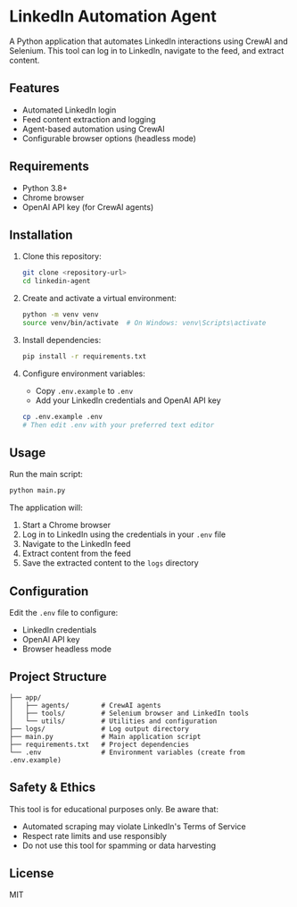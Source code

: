 # LinkedIn Automation Agent

A Python application that automates LinkedIn interactions using CrewAI and Selenium. This tool can log in to LinkedIn, navigate to the feed, and extract content.

## Features

- Automated LinkedIn login
- Feed content extraction and logging
- Agent-based automation using CrewAI
- Configurable browser options (headless mode)

## Requirements

- Python 3.8+
- Chrome browser
- OpenAI API key (for CrewAI agents)

## Installation

1. Clone this repository:
   ```bash
   git clone <repository-url>
   cd linkedin-agent
   ```

2. Create and activate a virtual environment:
   ```bash
   python -m venv venv
   source venv/bin/activate  # On Windows: venv\Scripts\activate
   ```

3. Install dependencies:
   ```bash
   pip install -r requirements.txt
   ```

4. Configure environment variables:
   - Copy `.env.example` to `.env`
   - Add your LinkedIn credentials and OpenAI API key
   ```bash
   cp .env.example .env
   # Then edit .env with your preferred text editor
   ```

## Usage

Run the main script:

```bash
python main.py
```

The application will:
1. Start a Chrome browser
2. Log in to LinkedIn using the credentials in your `.env` file
3. Navigate to the LinkedIn feed
4. Extract content from the feed
5. Save the extracted content to the `logs` directory

## Configuration

Edit the `.env` file to configure:

- LinkedIn credentials
- OpenAI API key
- Browser headless mode

## Project Structure

```
├── app/
│   ├── agents/        # CrewAI agents
│   ├── tools/         # Selenium browser and LinkedIn tools
│   └── utils/         # Utilities and configuration
├── logs/              # Log output directory
├── main.py            # Main application script
├── requirements.txt   # Project dependencies
└── .env               # Environment variables (create from .env.example)
```

## Safety & Ethics

This tool is for educational purposes only. Be aware that:
- Automated scraping may violate LinkedIn's Terms of Service
- Respect rate limits and use responsibly
- Do not use this tool for spamming or data harvesting

## License

MIT
